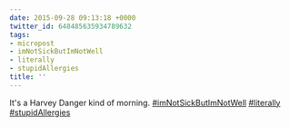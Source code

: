 ```yaml
---
date: 2015-09-28 09:13:18 +0000
twitter_id: 648485635934789632
tags:
- micropost
- imNotSickButImNotWell
- literally
- stupidAllergies
title: ''
---
```


It's a Harvey Danger kind of morning. [#imNotSickButImNotWell](https://twitter.com/hashtag/imNotSickButImNotWell) [#literally](https://twitter.com/hashtag/literally) [#stupidAllergies](https://twitter.com/hashtag/stupidAllergies)
